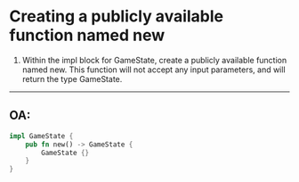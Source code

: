 # Creating a publicly available function named new

1. Within the impl block for GameState, create a publicly available function
named new. This function will not accept any input parameters, and will
return the type GameState.
---
## OA:
```rust
impl GameState {
	pub fn new() -> GameState { 
		GameState {}
	}
}
```
